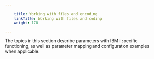```yaml
---

    title: Working with files and encoding
    linkTitle: Working with files and coding
    weight: 170

---
```

The topics in this section describe parameters with IBM i specific functioning, as well as parameter mapping and configuration examples when applicable.
